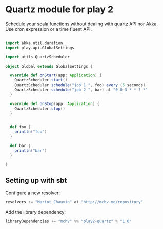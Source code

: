 # Quartz module for play 2

Schedule your scala functions without dealing with quartz API nor Akka.
Use cron expression or a time fluent API.


```scala

import akka.util.duration._
import play.api.GlobalSettings

import utils.QuartzScheduler

object Global extends GlobalSettings {

  override def onStart(app: Application) {
    QuartzScheduler.start()
    QuartzScheduler schedule("job 1 ", foo) every (5 seconds)
    QuartzScheduler schedule("job 2 ", bar) at "0 0 3 * * ? *"
  }

  override def onStop(app: Application) {
    QuartzScheduler.stop()  
  }


  def foo {
    println("foo")
  }

  def bar {
    println("bar")
  }

}

```

## Setting up with sbt

Configure a new resolver:

```scala
resolvers += "Mariot Chauvin" at "http://mchv.me/repository"
```

Add the library dependency:

```scala
libraryDependencies += "mchv" %% "play2-quartz" % "1.0"
```
